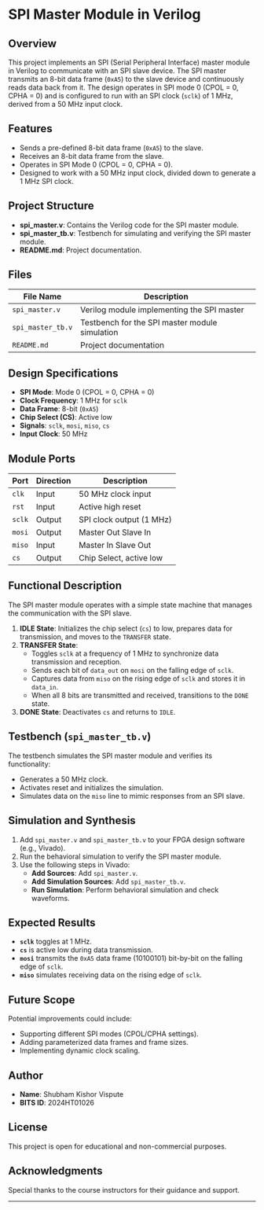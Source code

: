 # SPI Master Module in Verilog

## Overview
This project implements an SPI (Serial Peripheral Interface) master module in Verilog to communicate with an SPI slave device. The SPI master transmits an 8-bit data frame (`0xA5`) to the slave device and continuously reads data back from it. The design operates in SPI mode 0 (CPOL = 0, CPHA = 0) and is configured to run with an SPI clock (`sclk`) of 1 MHz, derived from a 50 MHz input clock.

## Features
- Sends a pre-defined 8-bit data frame (`0xA5`) to the slave.
- Receives an 8-bit data frame from the slave.
- Operates in SPI Mode 0 (CPOL = 0, CPHA = 0).
- Designed to work with a 50 MHz input clock, divided down to generate a 1 MHz SPI clock.

## Project Structure
- **spi_master.v**: Contains the Verilog code for the SPI master module.
- **spi_master_tb.v**: Testbench for simulating and verifying the SPI master module.
- **README.md**: Project documentation.

## Files
| File Name         | Description                                    |
| ----------------- | ---------------------------------------------- |
| `spi_master.v`    | Verilog module implementing the SPI master     |
| `spi_master_tb.v` | Testbench for the SPI master module simulation |
| `README.md`       | Project documentation                          |

## Design Specifications
- **SPI Mode**: Mode 0 (CPOL = 0, CPHA = 0)
- **Clock Frequency**: 1 MHz for `sclk`
- **Data Frame**: 8-bit (`0xA5`)
- **Chip Select (CS)**: Active low
- **Signals**: `sclk`, `mosi`, `miso`, `cs`
- **Input Clock**: 50 MHz

## Module Ports
| Port   | Direction | Description              |
| ------ | --------- | ------------------------ |
| `clk`  | Input     | 50 MHz clock input       |
| `rst`  | Input     | Active high reset        |
| `sclk` | Output    | SPI clock output (1 MHz) |
| `mosi` | Output    | Master Out Slave In      |
| `miso` | Input     | Master In Slave Out      |
| `cs`   | Output    | Chip Select, active low  |

## Functional Description
The SPI master module operates with a simple state machine that manages the communication with the SPI slave.

1. **IDLE State**: Initializes the chip select (`cs`) to low, prepares data for transmission, and moves to the `TRANSFER` state.
2. **TRANSFER State**:
   - Toggles `sclk` at a frequency of 1 MHz to synchronize data transmission and reception.
   - Sends each bit of `data_out` on `mosi` on the falling edge of `sclk`.
   - Captures data from `miso` on the rising edge of `sclk` and stores it in `data_in`.
   - When all 8 bits are transmitted and received, transitions to the `DONE` state.
3. **DONE State**: Deactivates `cs` and returns to `IDLE`.

## Testbench (`spi_master_tb.v`)
The testbench simulates the SPI master module and verifies its functionality:
- Generates a 50 MHz clock.
- Activates reset and initializes the simulation.
- Simulates data on the `miso` line to mimic responses from an SPI slave.

## Simulation and Synthesis
1. Add `spi_master.v` and `spi_master_tb.v` to your FPGA design software (e.g., Vivado).
2. Run the behavioral simulation to verify the SPI master module.
3. Use the following steps in Vivado:
   - **Add Sources**: Add `spi_master.v`.
   - **Add Simulation Sources**: Add `spi_master_tb.v`.
   - **Run Simulation**: Perform behavioral simulation and check waveforms.

## Expected Results
- **`sclk`** toggles at 1 MHz.
- **`cs`** is active low during data transmission.
- **`mosi`** transmits the `0xA5` data frame (10100101) bit-by-bit on the falling edge of `sclk`.
- **`miso`** simulates receiving data on the rising edge of `sclk`.

## Future Scope
Potential improvements could include:
- Supporting different SPI modes (CPOL/CPHA settings).
- Adding parameterized data frames and frame sizes.
- Implementing dynamic clock scaling.

## Author
- **Name**: Shubham Kishor Vispute
- **BITS ID**: 2024HT01026

## License
This project is open for educational and non-commercial purposes.

## Acknowledgments
Special thanks to the course instructors for their guidance and support.

---